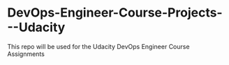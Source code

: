 # DevOps-Engineer-Course-Projects---Udacity
This repo will be used for the Udacity DevOps Engineer Course Assignments
